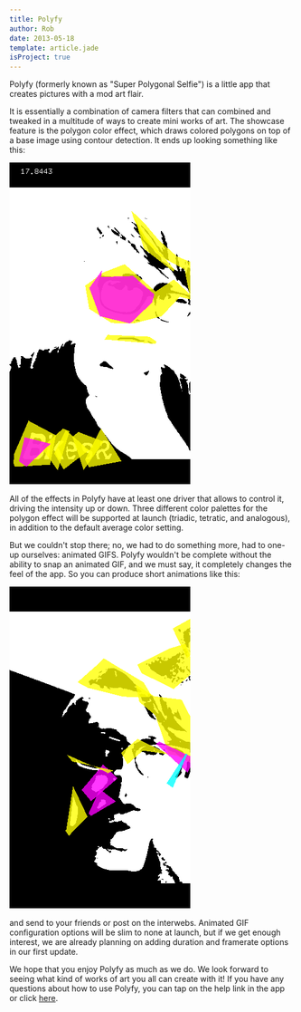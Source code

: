 ```yaml
---
title: Polyfy
author: Rob
date: 2013-05-18
template: article.jade
isProject: true
---
```


Polyfy (formerly known as "Super Polygonal Selfie") is a little app that creates pictures with a mod art flair.

<span class="more"></span>

It is essentially a combination of camera filters that can combined and tweaked in a multitude of ways to create mini works of art. The showcase feature is the polygon color effect, which draws colored polygons on top of a base image using contour detection. It ends up looking something like this:

![sps-static](sps-static.png)

All of the effects in Polyfy have at least one driver that allows to control it, driving the intensity up or down. Three different color palettes for the polygon effect will be supported at launch (triadic, tetratic, and analogous), in addition to the default average color setting.

But we couldn't stop there; no, we had to do something more, had to one-up ourselves: animated GIFS. Polyfy wouldn't be complete without the ability to snap an animated GIF, and we must say, it completely changes the feel of the app. So you can produce short animations like this:

![sps-animation](sps-animation.gif)

and send to your friends or post on the interwebs. Animated GIF configuration options will be slim to none at launch, but if we get enough interest, we are already planning on adding duration and framerate options in our first update.

We hope that you enjoy Polyfy as much as we do. We look forward to seeing what kind of works of art you all can create with it! If you have any questions about how to use Polyfy, you can tap on the help link in the app or click [here](/articles/polyfy-help/).
